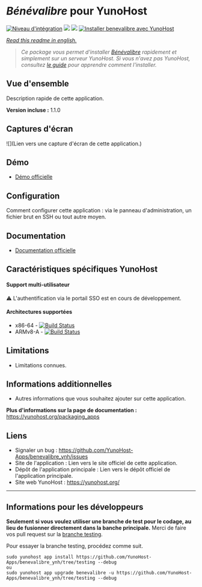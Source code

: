 # _Bénévalibre_ pour YunoHost

[![Niveau d'intégration](https://dash.yunohost.org/integration/benevalibre.svg)](https://dash.yunohost.org/appci/app/benevalibre) ![](https://ci-apps.yunohost.org/ci/badges/benevalibre.status.svg) ![](https://ci-apps.yunohost.org/ci/badges/benevalibre.maintain.svg)
[![Installer benevalibre avec YunoHost](https://install-app.yunohost.org/install-with-yunohost.svg)](https://install-app.yunohost.org/?app=benevalibre)

*[Read this readme in english.](./README.md)*

> *Ce package vous permet d'installer [Bénévalibre] rapidement et simplement sur un serveur YunoHost.
Si vous n'avez pas YunoHost, consultez [le guide](https://yunohost.org/#/install) pour apprendre comment l'installer.*

## Vue d'ensemble
Description rapide de cette application.

**Version incluse :** 1.1.0

## Captures d'écran

![](Lien vers une capture d'écran de cette application.)

## Démo

* [Démo officielle][Bénévalibre-démo]

## Configuration

Comment configurer cette application : via le panneau d'administration, un fichier brut en SSH ou tout autre moyen.

## Documentation

 * [Documentation officielle][Bénévalibre-doc]

## Caractéristiques spécifiques YunoHost

#### Support multi-utilisateur

⚠️ L'authentification via le portail SSO est en cours de développement.

#### Architectures supportées

* x86-64 - [![Build Status](https://ci-apps.yunohost.org/ci/logs/benevalibre%20%28Apps%29.svg)](https://ci-apps.yunohost.org/ci/apps/benevalibre/)
* ARMv8-A - [![Build Status](https://ci-apps-arm.yunohost.org/ci/logs/benevalibre%20%28Apps%29.svg)](https://ci-apps-arm.yunohost.org/ci/apps/benevalibre/)

## Limitations

* Limitations connues.

## Informations additionnelles

* Autres informations que vous souhaitez ajouter sur cette application.

**Plus d'informations sur la page de documentation :**
https://yunohost.org/packaging_apps

## Liens

 * Signaler un bug : https://github.com/YunoHost-Apps/benevalibre_ynh/issues
 * Site de l'application : Lien vers le site officiel de cette application.
 * Dépôt de l'application principale : Lien vers le dépôt officiel de l'application principale.
 * Site web YunoHost : https://yunohost.org/

---

## Informations pour les développeurs

**Seulement si vous voulez utiliser une branche de test pour le codage, au lieu de fusionner directement dans la banche principale.**
Merci de faire vos pull request sur la [branche testing](https://github.com/YunoHost-Apps/benevalibre_ynh/tree/testing).

Pour essayer la branche testing, procédez comme suit.
```
sudo yunohost app install https://github.com/YunoHost-Apps/benevalibre_ynh/tree/testing --debug
ou
sudo yunohost app upgrade benevalibre -u https://github.com/YunoHost-Apps/benevalibre_ynh/tree/testing --debug
```

[Bénévalibre]: https://benevalibre.org/
[Bénévalibre-démo]: https://app.benevalibre.org/
[Bénévalibre-doc]: https://app.benevalibre.org/docs/
